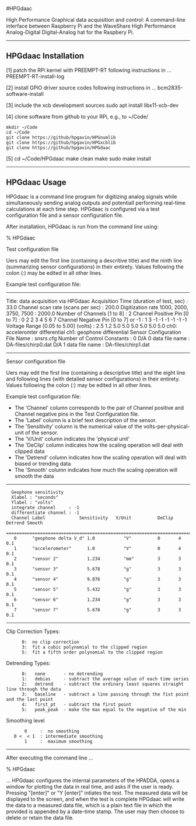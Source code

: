 #HPGdaac

High Performance Graphical data acquisition and control:
A command-line interface between Raspberry Pi and the WaveShare High Performance Analog-Digital Digital-Analog hat for the Raspbery Pi.  

---------------------------------
HPGdaac Installation 
---------------------------------

[1] patch the RPi kernel with PREEMPT-RT 
    following instructions in ... PREEMPT-RT-install-log  

[2] install GPIO driver source codes
    following instructions in ... bcm2835-software-install

[3] include the xcb development sources
    sudo apt install libx11-xcb-dev

[4] clone software from github to your RPi, e.g., to ~/Code/
 
    mkdir ~/Code
    cd ~/Code
    git clone https://github/hpgavin/HPGnumlib 
    git clone https://github/hpgavin/HPGxcblib 
    git clone https://github/hpgavin/HPGdaac  

[5] cd ~/Code/HPGdaac
    make clean
    make
    sudo make install


---------------------------------
HPGdaac Usage
---------------------------------

HPGdaac is a command line program for digitizing analog signals while simultaneously sending analog outputs and potentiall performing real-time calculations at each time step.   HPGdaac is configured via a test configuration file and a sensor configuration file.   

After installation, HPGdaac is run from the command line using:

 %  HPGdaac <test configuration filename> <measured data filename> 

Test configuration file

Uers may edit the first line (containing a descritive title) and the ninth line (summarizing sensor configurations) in their entirety.   Values following the colon (:) may be edited in all other lines.  

Example test configuration file:

--------

  Title: data acquisition via HPGdaac
  Acquisition Time (duration of test, sec)   :   33.0
  Channel scan rate (scans per sec)          :  200.0
  Digitization rate 1000, 2000, 3750, 7500   : 2000.0
  Number of Channels   [1 to 8]              :   2
  Channel Positive Pin [0 to 7]              :   0   2   2   3   4   5   6   7
  Channel Negative Pin [0 to 7] or -1        :   1   3  -1  -1  -1  -1  -1  -1
  Voltage Range [0.05 to 5.00] (volts)       : 2.5 1.2 5.0 5.0 5.0 5.0 5.0 5.0
  ch0: acceleromter differential  ch1: geophone differential
  Sensor Configuration File Name             : snsrs.cfg
  Number of Control Constants                : 0
  D/A 0 data file name                       : DA-files/chirp0.dat
  D/A 1 data file name                       : DA-files/chirp1.dat
  
--------

Sensor configuration file

Uers may edit the first line (containing a descriptive title) and the eight line and following lines (with detailed sensor configurations) in their entirety.   Values following the colon (:) may be edited in all other lines.  

Example test configuration file:

 * The 'Channel' column corresponds to the pair of Channel positive and Channel negative pins in the Test Configuration file.  
 * The 'Label'   column is a brief text description of the sensor.
 * The 'Sensitivity' column is the numerical value of the volts-per-physical-unit of the sensor.  
 * The 'V/Unit' column indicates the 'physical unit'
 * The 'DeClip' column indicates how the scaling operation will deal with clipped data
 * The 'Detrend' column indicates how the scaling operation will deal with biased or trending data
 * The 'Smooth' column indicates how much the scaling operation will smooth the data

--------

```
  Geophone sensitivity
  Xlabel : "seconds"
  Ylabel : "volts"
  integrate channel     : -1
  differentiate channel : -1
  Channel Label             Sensitivity   V/Unit          DeClip  Detrend Smooth
  ===============================================================================
   0      "geophone delta V_d" 1.0           "V"          0       4       0.1
   1      "accelerometer"      1.0           "V"          0       4       0.1
   2      "sensor 2"           1.234         "mm"         3       3       0.1
   3      "sensor 3"           5.678         "g"          3       3       0.1
   4      "sensor 4"           9.876         "g"          3       3       0.1
   5      "sensor 5"           5.432         "g"          3       3       0.1
   6      "sensor 6"           1.234         "g"          3       3       0.1
   7      "sensor 7"           5.678         "g"          3       3       0.1
```

--------

 Clip Correction Types:

          0:  no clip correction
          3:  fit a cubic polynomial to the clipped region
          5:  fit a fifth order polynomial to the clipped region


 Detrending Types: 

          0:   none       - no detrending
          1:   debias     - subtract the average value of each time series
          2:   detrend    - subtract the ordinary least squares straight line through the data
          3:   baseline   - subtract a line passing through the fist point and the last point
          4:   first_pt   - subtract the first point
          5:   peak_peak  - make the max equal to the negative of the min

 Smoothing level

           0     :  no smoothing
       0 <  < 1  : intermediate smoothing
           1     :  maximum smoothing

------

After executing the command line ...

%  HPGdaac <test configuration filename> <measured data filename> 

... HPGdaac configures the internal parameters of the HPADDA, opens a window for plotting the data in real time, and asks if the user is ready.  
Pressing "[enter]" or "Y [enter]" intiates the test.   The measured data will be displayed to the screen, and when the test is complete
HPGdaac will write the data to a measured data file, which is a plain text file in which the provided <measured data filename> is appended by a date-time stamp.   The user may then choose to delete or retain the data file.   

